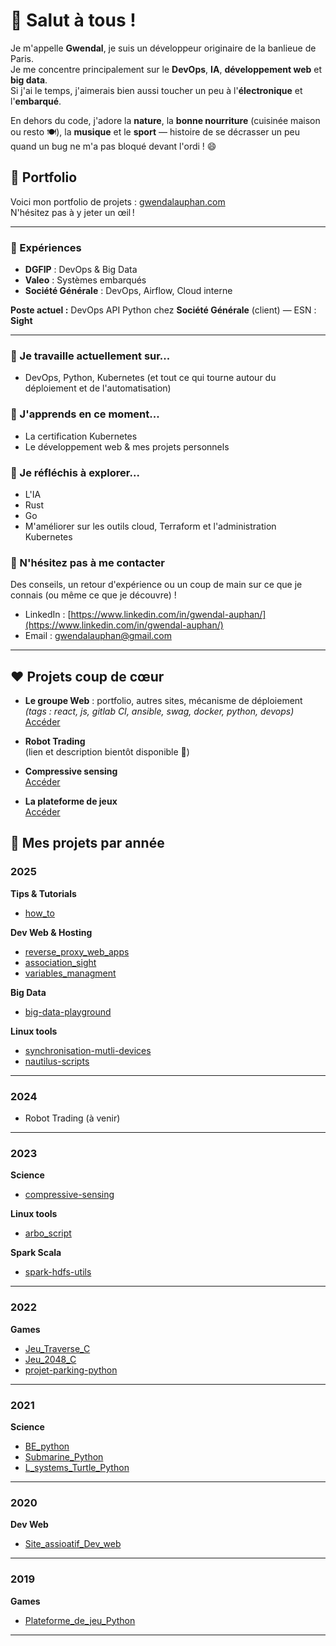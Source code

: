 # 👋 Salut à tous !

Je m'appelle **Gwendal**, je suis un développeur originaire de la banlieue de Paris.  
Je me concentre principalement sur le **DevOps**, **IA**, **développement web** et **big data**.  
Si j'ai le temps, j'aimerais bien aussi toucher un peu à l'**électronique** et l'**embarqué**.

En dehors du code, j'adore la **nature**, la **bonne nourriture** (cuisinée maison ou resto 🍽️), la **musique** et le **sport** — histoire de se décrasser un peu quand un bug ne m'a pas bloqué devant l'ordi ! 😄

## 🚀 Portfolio

Voici mon portfolio de projets : [gwendalauphan.com](https://gwendalauphan.com/)  
N'hésitez pas à y jeter un œil !

---

### 💼 Expériences

- **DGFIP** : DevOps & Big Data  
- **Valeo** : Systèmes embarqués  
- **Société Générale** : DevOps, Airflow, Cloud interne  

**Poste actuel :** DevOps API Python chez **Société Générale** (client) — ESN : **Sight**

---

### 🔭 Je travaille actuellement sur...

- DevOps, Python, Kubernetes (et tout ce qui tourne autour du déploiement et de l'automatisation)

### 🌱 J'apprends en ce moment...

- La certification Kubernetes
- Le développement web & mes projets personnels

### 🤔 Je réfléchis à explorer...

- L'IA
- Rust
- Go
- M'améliorer sur les outils cloud, Terraform et l'administration Kubernetes

### 💬 N'hésitez pas à me contacter
Des conseils, un retour d'expérience ou un coup de main sur ce que je connais (ou même ce que je découvre) !
- LinkedIn : [https://www.linkedin.com/in/gwendal-auphan/](https://www.linkedin.com/in/gwendal-auphan/)
- Email : gwendalauphan@gmail.com

---

## ❤️ Projets coup de cœur

- **Le groupe Web** : portfolio, autres sites, mécanisme de déploiement  
  *(tags : react, js, gitlab CI, ansible, swag, docker, python, devops)*  
  [Accéder](https://gitlab.com/web6464113/)

- **Robot Trading**  
  (lien et description bientôt disponible 🤖)

- **Compressive sensing**  
  [Accéder](https://github.com/gwendalauphan/compressive-sensing)

- **La plateforme de jeux**  
  [Accéder](https://github.com/gwendalauphan/Plateforme_de_jeu_Python)

## 📂 Mes projets par année

### 2025
**Tips & Tutorials**
- [how_to](https://github.com/gwendalauphan/how_to)

**Dev Web & Hosting**
- [reverse_proxy_web_apps](https://gitlab.com/web6464113/reverse_proxy_web_apps)
- [association_sight](https://gitlab.com/web6464113/association_sight)
- [variables_managment](https://gitlab.com/web6464113/variables_managment)

**Big Data**
- [big-data-playground](https://github.com/gwendalauphan/big-data-playground)

**Linux tools**
- [synchronisation-mutli-devices](https://github.com/gwendalauphan/synchronisation-mutli-devices)
- [nautilus-scripts](https://github.com/gwendalauphan/nautilus-scripts)

---

### 2024
- Robot Trading (à venir)

---

### 2023
**Science**
- [compressive-sensing](https://github.com/gwendalauphan/compressive-sensing)

**Linux tools**
- [arbo_script](https://github.com/gwendalauphan/arbo_script)

**Spark Scala**
- [spark-hdfs-utils](https://github.com/gwendalauphan/spark-hdfs-utils)

---

### 2022
**Games**
- [Jeu_Traverse_C](https://github.com/gwendalauphan/Jeu_Traverse_C)
- [Jeu_2048_C](https://github.com/gwendalauphan/Jeu_2048_C)
- [projet-parking-python](https://github.com/gwendalauphan/projet-parking-python)

---

### 2021
**Science**
- [BE_python](https://github.com/gwendalauphan/BE_python)
- [Submarine_Python](https://github.com/gwendalauphan/Submarine_Python)
- [L_systems_Turtle_Python](https://github.com/gwendalauphan/L_systems_Turtle_Python)

---

### 2020
**Dev Web**
- [Site_assioatif_Dev_web](https://github.com/gwendalauphan/Site_assioatif_Dev_web)

---

### 2019
**Games**
- [Plateforme_de_jeu_Python](https://github.com/gwendalauphan/Plateforme_de_jeu_Python)

---



<!--
**gwendalauphan/gwendalauphan** is a ✨ _special_ ✨ repository because its `README.md` (this file) appears on your GitHub profile.

Here are some ideas to get you started:

- 🔭 I’m currently working on ...
- 🌱 I’m currently learning ...
- 👯 I’m looking to collaborate on ...
- 🤔 I’m looking for help with ...
- 💬 Ask me about ...
- 📫 How to reach me: ...
- 😄 Pronouns: ...
- ⚡ Fun fact: ...
-->
